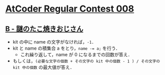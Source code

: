 # [AtCoder Regular Contest 008](https://atcoder.jp/contests/arc008)

## [B - 謎のたこ焼きおじさん](https://atcoder.jp/contests/arc008/tasks/arc008_2)
- kit の中に name の文字がなければ，`-1`．
- kit と name の積集合 a をとり，`name -= a;` を行う．
	- これ繰り返して，name が 0 になるまでの回数が答え．
- もしくは，`(必要な文字の個数 + その文字の kit 中の個数 - 1 ) / その文字の kit 中の個数` の最大値が答え．

